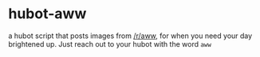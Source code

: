 # hubot-aww

a hubot script that posts images from [/r/aww](http://www.reddit.com/r/aww), for when you need your day brightened up. Just reach out to your hubot with the word `aww`

